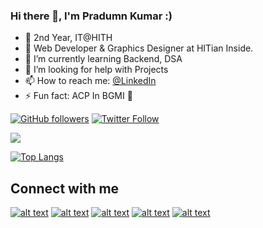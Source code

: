 ### Hi there 👋, I'm Pradumn Kumar :)

- 🔭 2nd Year, IT@HITH
- 🔗 Web Developer & Graphics Designer at HITian Inside.
- 🌱 I’m currently learning Backend, DSA
- 🤔 I’m looking for help with Projects
- 📫 How to reach me: [@LinkedIn](https://www.linkedin.com/in/pradumnk23/)
- ⚡ Fun fact: ACP In BGMI 🤣

<a href="https://github.com/Pradumnk23"><img alt="GitHub followers" src="https://img.shields.io/github/followers/Pradumnk23?label=Follow%20on%20Github&style=for-the-badge"></a> [![Twitter Follow](https://img.shields.io/twitter/follow/Pradumnk23?color=1DA1F2&logo=twitter&style=for-the-badge)](https://twitter.com/intent/follow?original_referer=https%3A%2F%2Fgithub.com%2FcodeSTACKr&screen_name=Pradumnk23)

<img src="https://github-readme-stats.vercel.app/api?username=Pradumnk23&show_icons=true&theme=vision-friendly-dark">

[![Top Langs](https://github-readme-stats.vercel.app/api/top-langs/?username=Pradumnk23&show_icons=true&theme=vision-friendly-dark&layout=compact)](https://github.com/Pradumnk23/Food-Filler)

## Connect with me

[![alt text][1.1]][1]
[![alt text][3.1]][3]
[![alt text][4.1]][4]
[![alt text][5.1]][5]
[![alt text][6.1]][6]



[1.1]: https://img.icons8.com/windows/50/0366d6/twitter.png (Twitter icon)
[3.1]: https://img.icons8.com/ios-glyphs/48/0366d6/instagram-new.png (Instagram  icon)
[4.1]: https://img.icons8.com/ios-filled/46/0366d6/linkedin.png (LinkedIn icon)
[5.1]: https://img.icons8.com/windows/48/0366d6/quora.png (Quora icon)
[6.1]: https://img.icons8.com/ios-filled/46/0366d6/github.png (Github icon)


[1]: https://twitter.com/Pradumnk23
[3]: https://www.instagram.com/pradumn_i_legion/
[4]: https://www.linkedin.com/in/pradumnk23/
[5]: https://www.quora.com/profile/Pradumn-Kumar-38
[6]: https://github.com/Pradumnk23 
